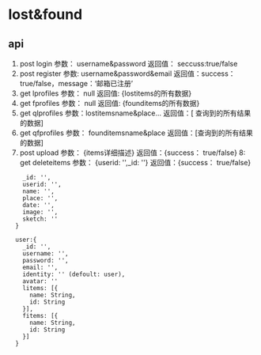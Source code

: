 # lost&found

## api

1. post  login     参数： username&password      返回值： seccuss:true/false
2. post  register  参数: username&password&email 返回值：success：true/false，message：‘邮箱已注册’
3. get   lprofiles 参数： null                   返回值: {lostitems的所有数据}
4. get   fprofiles 参数： null 返回值: {founditems的所有数据}
5. get   qlprofiles 参数：lostitemsname&place...      返回值：[ 查询到的所有结果的数据]
6. get   qfprofiles 参数： founditemsname&place  返回值：[查询到的所有结果的数据]
7. post  upload     参数： {items详细描述}        返回值：{success： true/false}
8: get deleteitems  参数： {userid: '',_id: ''}  返回值：{success： true/false}

```  items： {
    _id: '',
    userid: '',
    name: '',
    place: '',
    date: '',
    image: '',
    sketch: ''
  }

  user:{
    _id: '',
    username: '',
    password: '',
    email: '',
    identity: '' (defoult: user),
    avatar: ''
    litems: [{
      name: String,
      id: String
    }],
    fitems: [{
      name: String,
      id: String
    }]
  }
```
